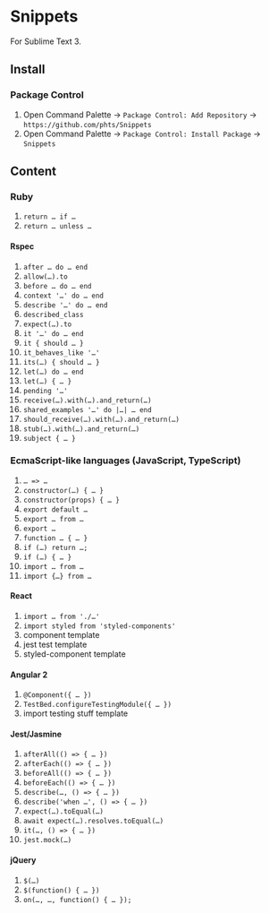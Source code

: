 # Snippets

For Sublime Text 3.

## Install

### Package Control

1. Open Command Palette &rarr; `Package Control: Add Repository` &rarr; `https://github.com/phts/Snippets`
2. Open Command Palette &rarr; `Package Control: Install Package` &rarr; `Snippets`

## Content

### Ruby

1. `return … if …`
1. `return … unless …`

#### Rspec

1. `after … do … end`
1. `allow(…).to`
1. `before … do … end`
1. `context '…' do … end`
1. `describe '…' do … end`
1. `described_class`
1. `expect(…).to`
1. `it '…' do … end`
1. `it { should … }`
1. `it_behaves_like '…'`
1. `its(…) { should … }`
1. `let(…) do … end`
1. `let(…) { … }`
1. `pending '…'`
1. `receive(…).with(…).and_return(…)`
1. `shared_examples '…' do |…| … end`
1. `should_receive(…).with(…).and_return(…)`
1. `stub(…).with(…).and_return(…)`
1. `subject { … }`

### EcmaScript-like languages (JavaScript, TypeScript)

1. `… => …`
1. `constructor(…) { … }`
1. `constructor(props) { … }`
1. `export default …`
1. `export … from …`
1. `export …`
1. `function … { … }`
1. `if (…) return …;`
1. `if (…) { … }`
1. `import … from …`
1. `import {…} from …`

#### React

1. `import … from './…'`
1. `import styled from 'styled-components'`
1. component template
1. jest test template
1. styled-component template

#### Angular 2

1. `@Component({ … })`
1. `TestBed.configureTestingModule({ … })`
1. import testing stuff template

#### Jest/Jasmine

1. `afterAll(() => { … })`
1. `afterEach(() => { … })`
1. `beforeAll(() => { … })`
1. `beforeEach(() => { … })`
1. `describe(…, () => { … })`
1. `describe('when …', () => { … })`
1. `expect(…).toEqual(…)`
1. `await expect(…).resolves.toEqual(…)`
1. `it(…, () => { … })`
1. `jest.mock(…)`

#### jQuery

1. `$(…)`
1. `$(function() { … })`
1. `on(…, …, function() { … });`
